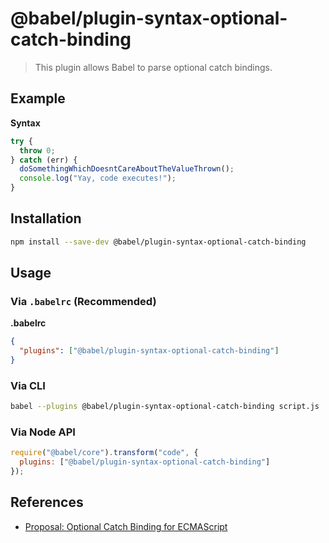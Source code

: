 # @babel/plugin-syntax-optional-catch-binding

> This plugin allows Babel to parse optional catch bindings.

## Example

**Syntax**

```javascript
try {
  throw 0;
} catch (err) {
  doSomethingWhichDoesntCareAboutTheValueThrown();
  console.log("Yay, code executes!");
}
```

## Installation

```sh
npm install --save-dev @babel/plugin-syntax-optional-catch-binding
```

## Usage

### Via `.babelrc` (Recommended)

**.babelrc**

```json
{
  "plugins": ["@babel/plugin-syntax-optional-catch-binding"]
}
```

### Via CLI

```sh
babel --plugins @babel/plugin-syntax-optional-catch-binding script.js
```

### Via Node API

```javascript
require("@babel/core").transform("code", {
  plugins: ["@babel/plugin-syntax-optional-catch-binding"]
});
```

## References

* [Proposal: Optional Catch Binding for ECMAScript](https://github.com/babel/proposals/issues/7)
